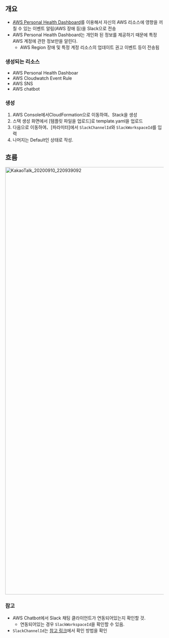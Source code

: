 ## 개요
- [AWS Personal Health Dashboard](https://aws.amazon.com/ko/premiumsupport/technology/personal-health-dashboard/)를 이용해서 자신의 AWS 리소스에 영향을 끼칠 수 있는 이벤트 알림(AWS 장애 등)을 Slack으로 전송
- AWS Personal Health Dashboard는 개인화 된 정보를 제공하기 때문에 특정 AWS 계정에 관한 정보만을 알린다.
    - AWS Region 장애 및 특정 계정 리소스의 업데이트 권고 이벤트 등이 전송됨

### 생성되는 리소스
- AWS Personal Health Dashboar
- AWS Cloudwatch Event Rule
- AWS SNS
- AWS chatbot

### 생성

1. AWS Console에서CloudFormation으로 이동하여、Stack을 생성
2. 스택 생성 화면에서 [템플릿 파일을 업로드]로 template.yaml을 업로드
3. 다음으로 이동하여、[파라미터]에서 `SlackChannelId`와 `SlackWorkspaceId`를 입력
4. 나머지는 Default인 상태로 작성.

## 흐름
<img width="1358" alt="KakaoTalk_20200910_220939092" src="https://user-images.githubusercontent.com/19552819/92733205-61dfb300-f3b2-11ea-9e57-5cc4378490b0.png">

### 참고
- AWS Chatbot에서 Slack 채팅 클라이언트가 연동되어있는지 확인할 것.
    - 연동되어있는 경우 `SlackWorkspaceId`을 확인할 수 있음.
- `SlackChannelId`는 [참고 링크](https://www.wikihow.com/Find-a-Channel-ID-on-Slack-on-PC-or-Mac)에서 확인 방법을 확인

